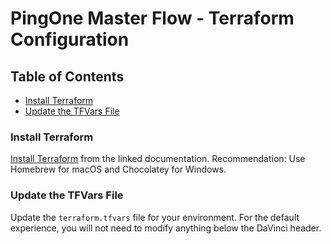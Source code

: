 # PingOne Master Flow - Terraform Configuration

## Table of Contents
- [Install Terraform](#install-terraform)
- [Update the TFVars File](#update-the-tfvars-file)

### Install Terraform

[Install Terraform](https://developer.hashicorp.com/terraform/tutorials/aws-get-started/install-cli) from the linked documentation. Recommendation: Use Homebrew for macOS and Chocolatey for Windows.

### Update the TFVars File
Update the `terraform.tfvars` file for your environment. For the default experience, you will not need to modify anything below the DaVinci header.
